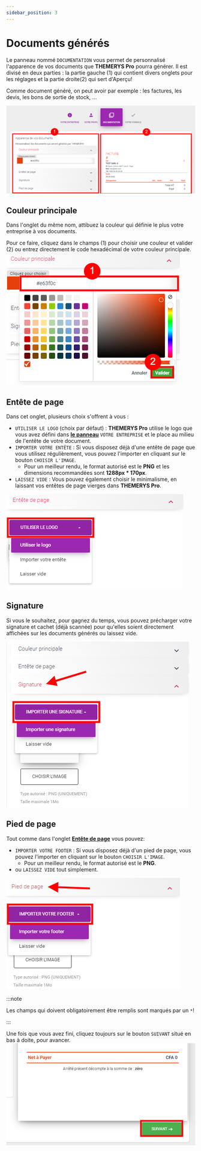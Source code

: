 ```yaml
---
sidebar_position: 3
---
```


# Documents générés

Le panneau nommé `DOCUMENTATION` vous permet de personnalisé l'apparence de vos documents que **THEMERYS Pro** pourra générer.
Il est divisé en deux parties : la partie gauche (1) qui contient divers onglets pour les réglages et la partie droite(2) qui sert d'Aperçu!

Comme document généré, on peut avoir par exemple : les factures, les devis, les bons de sortie de stock, ...

![img alt](/img/wizard-documentation.png)

## Couleur principale
Dans l'onglet du même nom, attibuez la couleur qui définie le plus votre entreprise à vos documents.

Pour ce faire, cliquez dans le champs (1) pour choisir une couleur et valider (2) ou entrez directement le code hexadécimal de votre couleur principale.
![img alt](/img/wizard-documentation-couleur.png)

## Entête de page
Dans cet onglet, plusieurs choix s'offrent à vous : 
- `UTILISER LE LOGO` (choix par défaut) : **THEMERYS Pro** utilise le logo que vous avez défini dans **[le panneau](./infos-entreprise)** `VOTRE ENTREPRISE` 
et le place au milieu de l'entête de votre document.
- `IMPORTER VOTRE ENTÊTE` : Si vous disposez déjà d'une entête de page que vous utilisez régulièrement, vous pouvez l'importer en cliquant sur le bouton `CHOISIR L'IMAGE`.
    - Pour un meilleur rendu, le format autorisé est le **PNG** et les dimensions recommandées sont **1288px * 170px**.
- `LAISSEZ VIDE` : Vous pouvez également choisir le minimalisme, en laissant vos entêtes de page vierges dans **THEMERYS Pro**.

![img alt](/img/wizard-documentation-entete.png)

## Signature
Si vous le souhaitez, pour gagnez du temps, vous pouvez précharger votre signature et cachet (déjà scannée) pour qu'elles soient directement affichées sur les
documents générés ou laissez vide.

![img alt](/img/wizard-documentation-signature.png)

## Pied de page
Tout comme dans l'onglet **[Entête de page](#entête-de-page)** vous pouvez: 
- `IMPORTER VOTRE FOOTER` : Si vous disposez déjà d'un pied de page, vous pouvez l'importer en cliquant sur le bouton `CHOISIR L'IMAGE`.
    - Pour un meilleur rendu, le format autorisé est le **PNG**.
- ou `LAISSEZ VIDE` tout simplement.

![img alt](/img/wizard-documentation-footer.png)

:::note

Les champs qui doivent obligatoirement être remplis sont marqués par un `*`!

:::

Une fois que vous avez fini, cliquez toujours sur le bouton `SUIVANT` situé en bas à doite, pour avancer.
![img alt](/img/wizard-documentation-suivantpng.png)
